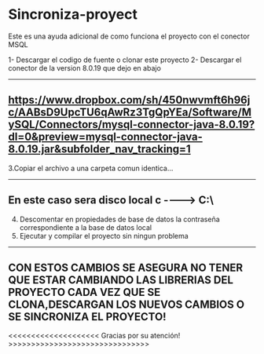 # Sincroniza-proyect

Este es una ayuda adicional de como funciona el proyecto con el conector MSQL

1- Descargar el codigo de fuente o clonar este proyecto
2- Descargar el conector de la version 8.0.19 que dejo en abajo

---------------------------------------------------------------------------------------------------------
https://www.dropbox.com/sh/450nwvmft6h96jc/AABsD9UpcTU6qAwRz3TgQpYEa/Software/MySQL/Connectors/mysql-connector-java-8.0.19?dl=0&preview=mysql-connector-java-8.0.19.jar&subfolder_nav_tracking=1
---------------------------------------------------------------------------------------------------------

3.Copiar el archivo a una carpeta comun identica... 

---------------------------------------------------------------------------------------------------------
 En este caso sera disco local c ---->     C:\
---------------------------------------------------------------------------------------------------------
4. Descomentar en propiedades de base de datos la contraseña correspondiente a la base de datos local
5. Ejecutar y compilar el proyecto sin ningun problema


------------------------------------------------------------------------------------------------------------------------------------
CON ESTOS CAMBIOS SE ASEGURA NO TENER QUE ESTAR CAMBIANDO LAS LIBRERIAS DEL PROYECTO CADA VEZ QUE SE CLONA,DESCARGAN LOS NUEVOS CAMBIOS O SE SINCRONIZA EL PROYECTO!
---------------------------------------------------------------------------------------------------------------------------------------

<<<<<<<<<<<<<<<<<<<<       Gracias por su atención!  >>>>>>>>>>>>>>>>>>>>>>>>>>>>>>>
